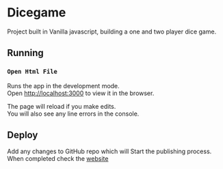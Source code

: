 # Dicegame

Project built in Vanilla javascript, building a one and two player dice game.

## Running

### `Open Html File`

Runs the app in the development mode.<br>
Open [http://localhost:3000](http://localhost:3000) to view it in the browser.<br>

The page will reload if you make edits.<br>
You will also see any line errors in the console.

## Deploy

Add any changes to GitHub repo which will Start the publishing process. When completed check the [website](https://hamadali248.github.io/dicegame/) 
